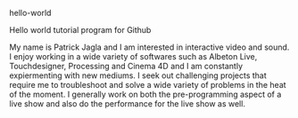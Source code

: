 hello-world

Hello world tutorial program for Github

My name is Patrick Jagla and I am interested in interactive video and sound.  I enjoy working in a wide variety of softwares such as Albeton Live, Touchdesigner, Processing and Cinema 4D and I am constantly expiermenting with new mediums.  I seek out challenging projects that require me to troubleshoot and solve a wide variety of problems in the heat of the moment.  I generally work on both the pre-programming aspect of a live show and also do the performance for the live show as well.
